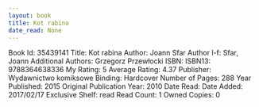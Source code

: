 ```yaml
---
layout: book
title: Kot rabina
date_read: None
---
```


Book Id: 35439141
Title: Kot rabina
Author: Joann Sfar
Author l-f: Sfar, Joann
Additional Authors: Grzegorz Przewłocki
ISBN: 
ISBN13: 9788364638336
My Rating: 5
Average Rating: 4.37
Publisher: Wydawnictwo komiksowe
Binding: Hardcover
Number of Pages: 288
Year Published: 2015
Original Publication Year: 2010
Date Read: 
Date Added: 2017/02/17
Exclusive Shelf: read
Read Count: 1
Owned Copies: 0

